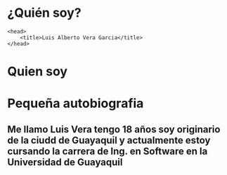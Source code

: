 # ¿Quién soy?<html>
    <head>
        <title>Luis Alberto Vera Garcia</title> 
    </head>
<h1>Quien soy</h1>
    <body>
    <h1>Pequeña autobiografia</h1>
    <h2>Me llamo Luis Vera tengo 18 años soy originario de la ciudd de Guayaquil y actualmente estoy cursando la carrera de Ing. en Software en la Universidad de Guayaquil</h2>
    </body>
<html>
